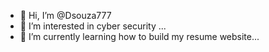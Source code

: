 - 👋 Hi, I’m @Dsouza777
- 👀 I’m interested in cyber security ...
- 🌱 I’m currently learning  how to build my resume website...

<!---
Dsouza777/Dsouza777 is a ✨ special ✨ repository because its `README.md` (this file) appears on your GitHub profile.
You can click the Preview link to take a look at your changes.
--->
